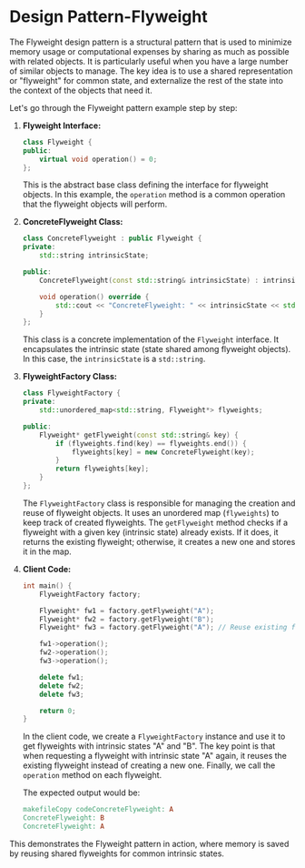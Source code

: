 # Design Pattern-Flyweight

The Flyweight design pattern is a structural pattern that is used to minimize memory usage or computational expenses by sharing as much as possible with related objects. It is particularly useful when you have a large number of similar objects to manage. The key idea is to use a shared representation or "flyweight" for common state, and externalize the rest of the state into the context of the objects that need it.

Let's go through the Flyweight pattern example step by step:

1.  **Flyweight Interface:**

    ```cpp
    class Flyweight {
    public:
        virtual void operation() = 0;
    };
    ```

    This is the abstract base class defining the interface for flyweight objects. In this example, the `operation` method is a common operation that the flyweight objects will perform.
2.  **ConcreteFlyweight Class:**

    ```cpp
    class ConcreteFlyweight : public Flyweight {
    private:
        std::string intrinsicState;

    public:
        ConcreteFlyweight(const std::string& intrinsicState) : intrinsicState(intrinsicState) {}

        void operation() override {
            std::cout << "ConcreteFlyweight: " << intrinsicState << std::endl;
        }
    };
    ```

    This class is a concrete implementation of the `Flyweight` interface. It encapsulates the intrinsic state (state shared among flyweight objects). In this case, the `intrinsicState` is a `std::string`.
3.  **FlyweightFactory Class:**

    ```cpp
    class FlyweightFactory {
    private:
        std::unordered_map<std::string, Flyweight*> flyweights;

    public:
        Flyweight* getFlyweight(const std::string& key) {
            if (flyweights.find(key) == flyweights.end()) {
                flyweights[key] = new ConcreteFlyweight(key);
            }
            return flyweights[key];
        }
    };
    ```

    The `FlyweightFactory` class is responsible for managing the creation and reuse of flyweight objects. It uses an unordered map (`flyweights`) to keep track of created flyweights. The `getFlyweight` method checks if a flyweight with a given key (intrinsic state) already exists. If it does, it returns the existing flyweight; otherwise, it creates a new one and stores it in the map.
4.  **Client Code:**

    ```cpp
    int main() {
        FlyweightFactory factory;

        Flyweight* fw1 = factory.getFlyweight("A");
        Flyweight* fw2 = factory.getFlyweight("B");
        Flyweight* fw3 = factory.getFlyweight("A"); // Reuse existing flyweight

        fw1->operation();
        fw2->operation();
        fw3->operation();

        delete fw1;
        delete fw2;
        delete fw3;

        return 0;
    }
    ```

    In the client code, we create a `FlyweightFactory` instance and use it to get flyweights with intrinsic states "A" and "B". The key point is that when requesting a flyweight with intrinsic state "A" again, it reuses the existing flyweight instead of creating a new one. Finally, we call the `operation` method on each flyweight.

    The expected output would be:

    ```makefile
    makefileCopy codeConcreteFlyweight: A
    ConcreteFlyweight: B
    ConcreteFlyweight: A
    ```

This demonstrates the Flyweight pattern in action, where memory is saved by reusing shared flyweights for common intrinsic states.
